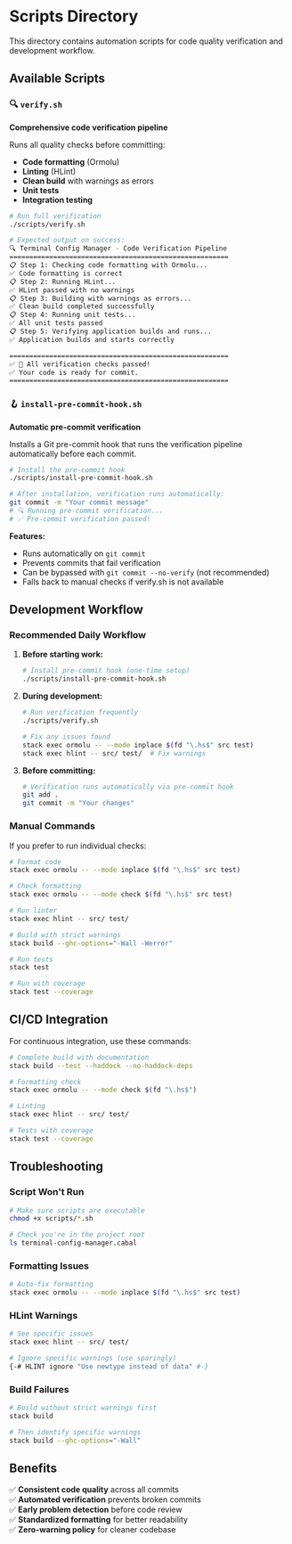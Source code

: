 # Scripts Directory

This directory contains automation scripts for code quality verification and development workflow.

## Available Scripts

### 🔍 `verify.sh`
**Comprehensive code verification pipeline**

Runs all quality checks before committing:
- **Code formatting** (Ormolu)
- **Linting** (HLint) 
- **Clean build** with warnings as errors
- **Unit tests**
- **Integration testing**

```bash
# Run full verification
./scripts/verify.sh

# Expected output on success:
🔍 Terminal Config Manager - Code Verification Pipeline
=======================================================
📋 Step 1: Checking code formatting with Ormolu...
✅ Code formatting is correct
📋 Step 2: Running HLint...
✅ HLint passed with no warnings
📋 Step 3: Building with warnings as errors...
✅ Clean build completed successfully
📋 Step 4: Running unit tests...
✅ All unit tests passed
📋 Step 5: Verifying application builds and runs...
✅ Application builds and starts correctly

=======================================================
✅ 🎉 All verification checks passed!
✅ Your code is ready for commit.
=======================================================
```

### 🪝 `install-pre-commit-hook.sh` 
**Automatic pre-commit verification**

Installs a Git pre-commit hook that runs the verification pipeline automatically before each commit.

```bash
# Install the pre-commit hook
./scripts/install-pre-commit-hook.sh

# After installation, verification runs automatically:
git commit -m "Your commit message"
# 🔍 Running pre-commit verification...
# ✅ Pre-commit verification passed!
```

**Features:**
- Runs automatically on `git commit`
- Prevents commits that fail verification
- Can be bypassed with `git commit --no-verify` (not recommended)
- Falls back to manual checks if verify.sh is not available

## Development Workflow

### Recommended Daily Workflow

1. **Before starting work:**
   ```bash
   # Install pre-commit hook (one-time setup)
   ./scripts/install-pre-commit-hook.sh
   ```

2. **During development:**
   ```bash
   # Run verification frequently
   ./scripts/verify.sh
   
   # Fix any issues found
   stack exec ormolu -- --mode inplace $(fd "\.hs$" src test)
   stack exec hlint -- src/ test/  # Fix warnings
   ```

3. **Before committing:**
   ```bash
   # Verification runs automatically via pre-commit hook
   git add .
   git commit -m "Your changes"
   ```

### Manual Commands

If you prefer to run individual checks:

```bash
# Format code
stack exec ormolu -- --mode inplace $(fd "\.hs$" src test)

# Check formatting
stack exec ormolu -- --mode check $(fd "\.hs$" src test)

# Run linter
stack exec hlint -- src/ test/

# Build with strict warnings
stack build --ghc-options="-Wall -Werror"

# Run tests
stack test

# Run with coverage
stack test --coverage
```

## CI/CD Integration

For continuous integration, use these commands:

```bash
# Complete build with documentation
stack build --test --haddock --no-haddock-deps

# Formatting check
stack exec ormolu -- --mode check $(fd "\.hs$")

# Linting
stack exec hlint -- src/ test/

# Tests with coverage
stack test --coverage
```

## Troubleshooting

### Script Won't Run
```bash
# Make sure scripts are executable
chmod +x scripts/*.sh

# Check you're in the project root
ls terminal-config-manager.cabal
```

### Formatting Issues
```bash
# Auto-fix formatting
stack exec ormolu -- --mode inplace $(fd "\.hs$" src test)
```

### HLint Warnings
```bash
# See specific issues
stack exec hlint -- src/ test/

# Ignore specific warnings (use sparingly)
{-# HLINT ignore "Use newtype instead of data" #-}
```

### Build Failures
```bash
# Build without strict warnings first
stack build

# Then identify specific warnings
stack build --ghc-options="-Wall"
```

## Benefits

✅ **Consistent code quality** across all commits  
✅ **Automated verification** prevents broken commits  
✅ **Early problem detection** before code review  
✅ **Standardized formatting** for better readability  
✅ **Zero-warning policy** for cleaner codebase 